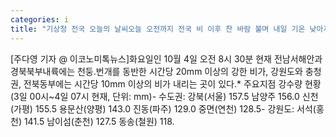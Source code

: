 ```yaml
---
categories: i
title: "기상청 전국 오늘의 날씨오늘 오전까지 전국 비 이후 찬 바람 불며 내일 기온 낮아져 쌀쌀"
---
```

[주다영 기자 @ 이코노미톡뉴스]화요일인 10월 4일 오전 8시 30분 현재 전남서해안과 경북북부내륙에는 천둥.번개를 동반한 시간당 20mm 이상의 강한 비가, 강원도와 충청권, 전북동부에는 시간당 10mm 이상의 비가 내리는 곳이 있다.* 주요지점 강수량 현황 (3일 00시~4일 07시 현재, 단위: mm)- 수도권: 강북(서울) 157.5 남양주 156.0 신천(가평) 155.5 용문산(양평) 143.0 진동(파주) 129.0 중면(연천) 128.5- 강원도: 서석(홍천) 141.5 남이섬(춘천) 127.5 동송(철원) 118.